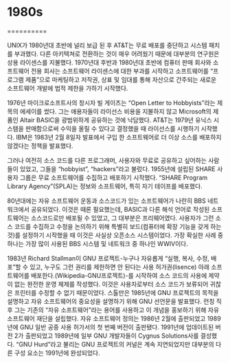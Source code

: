 # 1980s

==========

  UNIX가 1980년대 초반에 널리 보급 된 후 AT&T는 무료 배포를 중단하고 시스템 패치를 부과했다. 다른 아키텍쳐로 전환하는 것이 매우 어려웠기 때문에 대부분의 연구원은 상용 라이센스를 지불했다. 1970년대 후반과 1980년대 초반에 컴퓨터 판매 회사와 소프트웨어 전용 회사는 소프트웨어 라이센스에 대한 부과를 시작하고 소프트웨어를 “프로그램 제품”으로 마케팅하고 저작권, 상표 및 임대를 통해 자산으로 간주되는 새로운 소프트웨어 개발에 법적 제한을 가하기 시작했다.

  1976년 마이크로소프트사의 창시자 빌 게이츠는 “Open Letter to Hobbyists”라는 제목의 에세이를 썼다. 그는 애용자들이 라이선스 비용을 지불하지 않고 Microsoft의 제품인 Altair BASIC을 광범위하게 공유하는 것에 낙담했다. AT&T는 1979년 유닉스 시스템을 판매함으로써 수익을 올릴 수 있다고 결정했을 때 라이선스를 시행하기 시작했다. IBM은 1983년 2월 8일자 발표에서 구입 한 소프트웨어로 더 이상 소스를 배포하지 않겠다는 정책을 발표했다.

  그러나 여전히 소스 코드를 다른 프로그래머, 사용자와 무료로 공유하고 싶어하는 사람들이 있었고, 그들을 “hobbyist”, “hackers”라고 불렀다. 1955년에 설립된 SHARE 사용자 그룹은 무료 소프트웨어를 수집하고 배포하기 시작했다. “SHARE Program Library Agency”\(SPLA\)는 정보와 소프트웨어, 특히 자기 테이프를 배포했다.

  80년대에는 자유 소프트웨어 운동과 소스코드가 있는 소프트웨어가 나란히 BBS 네트워크에서 공유되었다. 이것은 때론 필요했는데, BASIC과 다른 해석 언어로 작성된 소프트웨어는 소스코드로만 배포될 수 있었고, 그 대부분은 프리웨어였다. 사용자가 그런 소스 코드를 수집하고 수정을 논의하기 위해 특별히 보드\(컴퓨터에 확장 기능을 갖게 하는것\)를 설정하기 시작했을 때 이것은 사실상 오픈소스 시스템이었다. 가장 확실한 사례 중 하나는 가장 많이 사용된 BBS 시스템 및 네트워크 중 하나인 WWIV이다.

  1983년 Richard Stallman이 GNU 프로젝트-누구나 자유롭게 “실행, 복사, 수정, 배포”할 수 있고, 누구도 그런 권리를 제한하면 안 된다는 사용 허가권\(lisence\) 아래 소프트웨어를 배포한다.\(Wikipedia-GNU프로젝트\)-를 시작하여 소스 코드의 사용에 제약이 없는 완전한 운영 체제를 작성했다. 이것은 사용자로부터 소스 코드가 보류되어 귀찮은 프린터를 수정할 수 없기 때문이었다. 스톨만은 1985년에 GNU 프로젝트의 목적을 설명하고 자유 소프트웨어의 중요성을 설명하기 위해 GNU 선언문을 발표했다. 런칭 직후 그는 기존의 “자유 소프트웨어”라는 용어를 사용하고 이 개념을 홍보하기 위해 자유 소프트웨어 재단을 설립했다. 자유 소프트웨어 정의는 1986년 2월에 출판되었고 1989년에 GNU 일반 공중 사용 허가서의 첫 번째 버전이 출판됐다. 1991년에 업데이트된 버전 2가 출판되었고 1989년에 일부 GNU 개발자들이 Cygnus Solutions사를 결성했다. “GNU Hurd”라고 불리는 GNU 프로젝트의 커널은 계속 지연되었지만 대부분의 다른 구성 요소는 1991년에 완성되었다.

